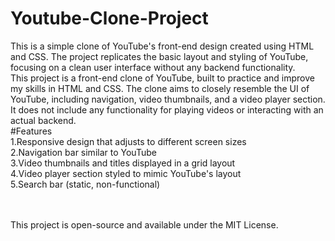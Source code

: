 # Youtube-Clone-Project
This is a simple clone of YouTube's front-end design created using HTML and CSS. The project replicates the basic layout and styling of YouTube, focusing on a clean user interface without any backend functionality.
<br>
This project is a front-end clone of YouTube, built to practice and improve my skills in HTML and CSS. The clone aims to closely resemble the UI of YouTube, including navigation, video thumbnails, and a video player section. It does not include any functionality for playing videos or interacting with an actual backend.
<br>
#Features<br>
1.Responsive design that adjusts to different screen sizes<br>
2.Navigation bar similar to YouTube<br>
3.Video thumbnails and titles displayed in a grid layout<br>
4.Video player section styled to mimic YouTube's layout <br>
5.Search bar (static, non-functional)<br>

<br><br>
This project is open-source and available under the MIT License.

